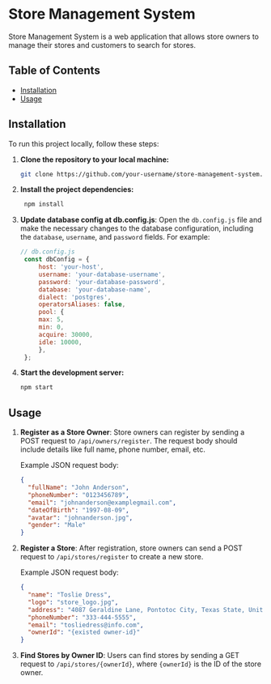
# Store Management System

Store Management System is a web application that allows store owners to manage their stores and customers to search for stores.

## Table of Contents

- [Installation](#installation)
- [Usage](#usage)

## Installation

To run this project locally, follow these steps:

1. **Clone the repository to your local machine:**

   ```bash
   git clone https://github.com/your-username/store-management-system.git

2. **Install the project dependencies:**
   ```bash
    npm install

3. **Update database config at db.config.js**: Open the `db.config.js` file and make the necessary changes to the database configuration, including the `database`, `username`, and `password` fields. For example:

   ```javascript
   // db.config.js
    const dbConfig = {
        host: 'your-host',
        username: 'your-database-username',
        password: 'your-database-password',
        database: 'your-database-name',
        dialect: 'postgres',
        operatorsAliases: false,
        pool: {
        max: 5,
        min: 0,
        acquire: 30000,
        idle: 10000,
        },
    };


4. **Start the development server:**
   ```bash
   npm start

## Usage
1. **Register as a Store Owner**: Store owners can register by sending a POST request to `/api/owners/register`. The request body should include details like full name, phone number, email, etc.

   Example JSON request body:

   ```json
   {
     "fullName": "John Anderson",
     "phoneNumber": "0123456789",
     "email": "johnanderson@examplegmail.com",
     "dateOfBirth": "1997-08-09",
     "avatar": "johnanderson.jpg",
     "gender": "Male"
   }


2. **Register a Store**: After registration, store owners can send a POST request to `/api/stores/register` to create a new store.

   Example JSON request body:

   ```json
   {
     "name": "Toslie Dress",
     "logo": "store_logo.jpg",
     "address": "4087 Geraldine Lane, Pontotoc City, Texas State, United States",
     "phoneNumber": "333-444-5555",
     "email": "tosliedress@info.com",
     "ownerId": "{existed owner-id}"
   }


3. **Find Stores by Owner ID**: Users can find stores by sending a GET request to `/api/stores/{ownerId}`, where `{ownerId}` is the ID of the store owner.


